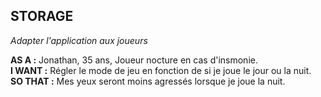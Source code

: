 ## STORAGE

_Adapter l'application aux joueurs_

**AS A :** Jonathan, 35 ans, Joueur nocture en cas d'insmonie. <br />
**I WANT :** Régler le mode de jeu en fonction de si je joue le jour ou la nuit. <br />
**SO THAT :** Mes yeux seront moins agressés lorsque je joue la nuit. 
